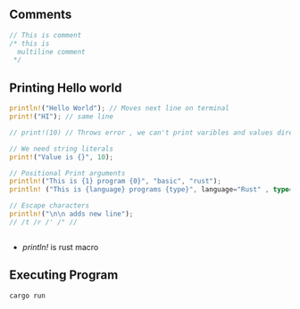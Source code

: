 ## Comments

```rust
// This is comment
/* this is 
  multiline comment
 */
```

## Printing Hello world

```rust
println!("Hello World"); // Moves next line on terminal
print!("HI"); // same line

// print!(10) // Throws error , we can't print varibles and values directly

// We need string literals
print!("Value is {}", 10);

// Positional Print arguments
println!("This is {1} program {0}", "basic", "rust");
println! ("This is {language} programs {type}", language="Rust" , type="basic");

// Escape characters
println!("\n\n adds new line");
// /t /r /' /" // 



```
- *println!* is rust macro 

## Executing Program

```bash
cargo run 
```

